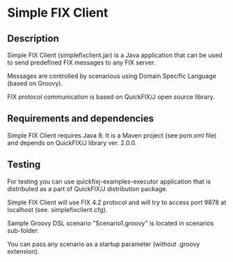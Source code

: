 # Simple FIX Client
## Description
Simple FIX Client (simplefixclient.jar) is a Java application that can be used to send predefined FIX messages to any FIX server. 

Messages are controlled by scenarious using Domain Specific Language (based on Groovy).

FIX protocol communication is based on QuickFIX/J open source library.


## Requirements and dependencies
Simple FIX Client requires Java 8. It is a Maven project (see pom.xml file) and depends on QuickFIX/J library ver. 2.0.0.


## Testing
For testing you can use quickfixj-examples-executor application that is distributed as a part of QuickFIX/J distribution package.

Simple FIX Client will use FIX 4.2 protocol and will try to access port 9878 at localhost (see. simplefixclient.cfg).

Sample Groovy DSL scenario "Scenario1.groovy" is located in scenarios sub-folder. 

You can pass any scenario as a startup parameter (without .groovy extension).